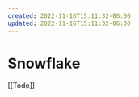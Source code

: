 ```yaml
---
created: 2022-11-16T15:11:32-06:00
updated: 2022-11-16T15:11:32-06:00
---
```

# Snowflake

[[Todo]]
